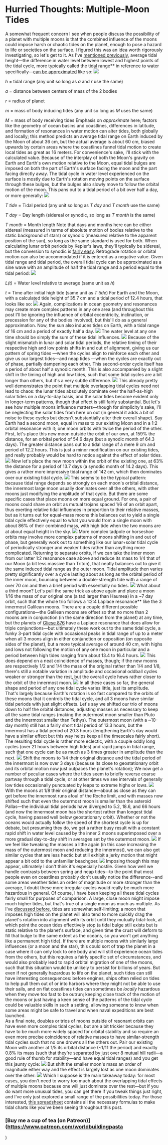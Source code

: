 # Hurried Thoughts: Multiple-Moon Tides

A somewhat frequent concern I see when people discuss the possibility of a planet with multiple moons is that the combined influence of the moons could impose harsh or chaotic tides on the planet, enough to pose a hazard to life or societies on the surface. I figured this was an idea worth rigorously investigating, so let's get to it.
As I've [mentioned previously](https://worldbuildingpasta.blogspot.com/2019/09/an-apple-pie-from-scratch-part-iva.html#tides), average tidal height—the difference in water level between lowest and highest points of the tidal cycle, more typically called the tidal range** in reference to water specifically—[can be approximated](https://www.whoi.edu/cms/files/lecture01_21351.pdf) like so:
[![](https://blogger.googleusercontent.com/img/b/R29vZ2xl/AVvXsEj2AJUGM3uXuUZZWUpVkfw7GKUUg37jL2UWhglaIG2vqbDhSkTfDMtFe1H_SJsuNlVngZWtOUtcs1K3A84SoALK6flYkONHKefN1toA8XLh4276OLOimowYw5d3rKSx2vKL67f_dbUJ3iVKVdM7IySj-jFAd--DPghOaBMXYyy5kasm229XOkmAEl8dKQ/s1600/Screenshot_83.png)](https://blogger.googleusercontent.com/img/b/R29vZ2xl/AVvXsEj2AJUGM3uXuUZZWUpVkfw7GKUUg37jL2UWhglaIG2vqbDhSkTfDMtFe1H_SJsuNlVngZWtOUtcs1K3A84SoALK6flYkONHKefN1toA8XLh4276OLOimowYw5d3rKSx2vKL67f_dbUJ3iVKVdM7IySj-jFAd--DPghOaBMXYyy5kasm229XOkmAEl8dKQ/s131/Screenshot_83.png)

  

*h* = tidal range (any unit so long as  *a* and  *r* use the same)

*a* = distance between centers of mass of the 2 bodies

*r* = radius of planet

*m* = mass of body inducing tides (any unit so long as  *M* uses the same)

*M* = mass of body receiving tides Emphasis on *approximate* here; factors like the geometry of ocean basins and coastlines, differences in latitude, and formation of resonances in water motion can alter tides, both globally and locally; this method predicts an average tidal range on Earth induced by the Moon of about 36 cm, but the actual average is about 60 cm, biased upwards by certain areas where the coastlines funnel tidal motion to create local tides as great as 16 meters. For convenience's sake, I'll stick with the calculated value.
Because of the interplay of both the Moon's gravity on Earth and Earth's own motion relative to the Moon, equal tidal bulges are imposed on both the part of Earth's surface facing the moon and the part facing directly away. The tidal cycle in water level experienced on the surface is mostly due to Earth's rotation moving points on the surface through these bulges, but the bulges also slowly move to follow the orbital motion of the moon. This pans out to a tidal period of a bit over half a day, or more generally:
[![](https://blogger.googleusercontent.com/img/b/R29vZ2xl/AVvXsEjNwc95LhGL0cPE-NGLW8JyBBrVnOOhPf6pNTJYUCzPWBh9wf6sWzRRPeRhGAsvfSJ4EswS5vreU0Tj-OqjIzA2qdelGzDwFQjANN3lrOrBrhDSRHquLsIpiaxi0MtPEpL4ycfj9bLAx3Fms7ukwVyPjWe1pO4VoqlPwCXW4ywKtbZbFt9f_0YID_atZGp0/s1600/Screenshot%202024-03-17%20121040.png)](https://blogger.googleusercontent.com/img/b/R29vZ2xl/AVvXsEjNwc95LhGL0cPE-NGLW8JyBBrVnOOhPf6pNTJYUCzPWBh9wf6sWzRRPeRhGAsvfSJ4EswS5vreU0Tj-OqjIzA2qdelGzDwFQjANN3lrOrBrhDSRHquLsIpiaxi0MtPEpL4ycfj9bLAx3Fms7ukwVyPjWe1pO4VoqlPwCXW4ywKtbZbFt9f_0YID_atZGp0/s161/Screenshot%202024-03-17%20121040.png)

  

*T* *tide* = Tidal period (any unit so long as  *T* *day* and  *T* *month* use the same)

*T* *day* = Day length (sidereal or synodic, so long as  *T* *month* is the same)

*T* *month* = Month length Note that days and months here can be either sidereal (measured in terms of absolute motion of bodies relative to the static background of stars) or synodic (measured relative to the apparent position of the sun), so long as the same standard is used for both. When calculating lunar orbit periods by Kepler's laws, they'll typically be sidereal, but the conversion to synodic is [fairly easy](https://worldbuildingpasta.blogspot.com/2019/09/an-apple-pie-from-scratch-part-iva.html#rotation). Retrograde rotation or orbital motion can also be accommodated if it is entered as a negative value.
Given tidal range and tidal period, the overall tidal cycle can be approximated as a sine wave with an amplitude of half the tidal range and a period equal to the tidal period:
[![](https://blogger.googleusercontent.com/img/b/R29vZ2xl/AVvXsEhuUEwKmIARIq5_-HZ3iWtc_uugF6rnKM6T_iRjqgnixhV-0mk5QeKKWODG8WObDseQj2kZfkiEERou8P2AtnLAWrNCG7xVkFnql_j3b0tp_r-IgDrbmnUxTOGWZNA-_0z9jijUIqw_s3nQWBeLapzWnRU33GBFundKDwHNBLSmKQH_1f6kAsRtix4kEdrB/s320/Screenshot%202024-03-17%20122657.png)](https://blogger.googleusercontent.com/img/b/R29vZ2xl/AVvXsEhuUEwKmIARIq5_-HZ3iWtc_uugF6rnKM6T_iRjqgnixhV-0mk5QeKKWODG8WObDseQj2kZfkiEERou8P2AtnLAWrNCG7xVkFnql_j3b0tp_r-IgDrbmnUxTOGWZNA-_0z9jijUIqw_s3nQWBeLapzWnRU33GBFundKDwHNBLSmKQH_1f6kAsRtix4kEdrB/s323/Screenshot%202024-03-17%20122657.png)

*L(t)* = Water level relative to average (same unit as *h*)

*t* = Time after initial high tide (same unit as  *T* *tide*)
For Earth and the Moon, with a calculated tide height of 35.7 cm and a tidal period of 12.4 hours, that looks like so:
[![](https://blogger.googleusercontent.com/img/b/R29vZ2xl/AVvXsEh-7-BX0XDhnf06_r5Cr3gLTqKV_3QypH-ZaS6WAnfMMehc8AqeFmtVjTU19xs3sNzvbi8sWJrsGYjB0KTyRQe78Izcs_UxVikqMinoCh73lsRXwFKVQuFTbselHZ5fT2ViGjRQVsNA6VYsBU6qD0qKGFzutmMNzguogEVOKgeXyLXiihCrsVWH6wyxZU9_/w640-h308/Untitled.png)](https://blogger.googleusercontent.com/img/b/R29vZ2xl/AVvXsEh-7-BX0XDhnf06_r5Cr3gLTqKV_3QypH-ZaS6WAnfMMehc8AqeFmtVjTU19xs3sNzvbi8sWJrsGYjB0KTyRQe78Izcs_UxVikqMinoCh73lsRXwFKVQuFTbselHZ5fT2ViGjRQVsNA6VYsBU6qD0qKGFzutmMNzguogEVOKgeXyLXiihCrsVWH6wyxZU9_/s1353/Untitled.png)
Again, complications in ocean geometry and resonances may create more complex patterns in any one area (and throughout this post I'll be ignoring the influence of orbital eccentricity, inclination, or precession for any of the bodies involved), but this'll do as a general approximation.
Now, the sun also induces tides on Earth, with a tidal range of 16 cm and a period of exactly half a day.
[![](https://blogger.googleusercontent.com/img/b/R29vZ2xl/AVvXsEiSlEDNs1R-IVJv-dNc_es_9hVz3kf2hxdZgPs-Z9WftTEVqxofi0J0Po9AcmYFZ6jF3Ng6SbnRjY9yWn4ceHdB7JByZ3lrcww2KS4mNoArMvSNGxT4NeEbJlTLKt0EhjOMDorznt_XxYzlz_uMjF_hxAXapiIEvzBV-FVBcKxiCN-9sVxPkqrCk9lYCm5P/w640-h308/Untitled.png)](https://blogger.googleusercontent.com/img/b/R29vZ2xl/AVvXsEiSlEDNs1R-IVJv-dNc_es_9hVz3kf2hxdZgPs-Z9WftTEVqxofi0J0Po9AcmYFZ6jF3Ng6SbnRjY9yWn4ceHdB7JByZ3lrcww2KS4mNoArMvSNGxT4NeEbJlTLKt0EhjOMDorznt_XxYzlz_uMjF_hxAXapiIEvzBV-FVBcKxiCN-9sVxPkqrCk9lYCm5P/s1353/Untitled.png)
The water level at any one time should be simply the sum of these tidal influences.
[![](https://blogger.googleusercontent.com/img/b/R29vZ2xl/AVvXsEim6Z_QOxQw1ynF_DUNsWpcylUjR5DgPGaXXynXcZct_5otrmgU1ONGg7NOL8nubRP6aUYIcFjcypS8MiL2fapDZJhh48qaCNhXZFBlirjxBxIQq5ucYz5IGlh5rmpLr9RxPhEp52VThqXV2hvHGtZqTaAlVnxnBkEIeqzrGADYuHBAc1hDfb03BtCShsBN/w640-h308/Untitled.png)](https://blogger.googleusercontent.com/img/b/R29vZ2xl/AVvXsEim6Z_QOxQw1ynF_DUNsWpcylUjR5DgPGaXXynXcZct_5otrmgU1ONGg7NOL8nubRP6aUYIcFjcypS8MiL2fapDZJhh48qaCNhXZFBlirjxBxIQq5ucYz5IGlh5rmpLr9RxPhEp52VThqXV2hvHGtZqTaAlVnxnBkEIeqzrGADYuHBAc1hDfb03BtCShsBN/s1353/Untitled.png)
Because of the slight mismatch in lunar and solar tidal periods, the relative timing of their respective high and low points shifts in and out of alignment, giving us our pattern of spring tides —when the cycles align to reinforce each other and give us our largest tides—and neap tides —when the cycles are exactly out of phase, partially dampening each other. This second-order cycle itself has a period of about half a synodic month. This is also accompanied by a slight shift in the timing of high and low tides, such that some tidal cycles are a bit longer than others, but it's a very subtle difference.
[![](https://blogger.googleusercontent.com/img/b/R29vZ2xl/AVvXsEj-DckGxqsUIQe-oBWLxCUqogpzDWuriRKrWpXmJagMCXnO0rnNX5j8DGbsibtlfHTYRyg2HhyphenhyphentNX-qTgUEb2VuMxunZRaUl_O1T3TC3bnq98YwMOj1ybGvTW3B1pO-NNZSC5q5CfDvuY7mdHa5lhtfuuA4utD0fCTzBzvnr5lGo8g-G4KlXJgr0naTGkh-/w640-h292/Untitled.png)](https://blogger.googleusercontent.com/img/b/R29vZ2xl/AVvXsEj-DckGxqsUIQe-oBWLxCUqogpzDWuriRKrWpXmJagMCXnO0rnNX5j8DGbsibtlfHTYRyg2HhyphenhyphentNX-qTgUEb2VuMxunZRaUl_O1T3TC3bnq98YwMOj1ybGvTW3B1pO-NNZSC5q5CfDvuY7mdHa5lhtfuuA4utD0fCTzBzvnr5lGo8g-G4KlXJgr0naTGkh-/s973/Untitled.png)
This already pretty well demonstrates the point that multiple overlapping tidal cycles need not lead to chaos: the lunar tides absolutely dominate over the half-as-high solar tides on a day-to-day basis, and the solar tides become evident only in longer-term patterns, though that effect is still fairly substantial. But let's see how multiple moons influence matters—though for simplicity's sake, I'll be neglecting the solar tides from here on out (in general it adds a bit of noise to these cycles but doesn't substantially alter their overall shape).
Say Earth had a second moon, equal in mass to our existing Moon and in a 1:2 orbital resonance with it; one moon orbits with twice the period of the other. First, let's place this new moon outside the orbit of our own, at 159% the distance, for an orbital period of 54.6 days (but a synodic month of 64.3 days). The greater distance pans out to a tidal range of a mere 9 cm and period of 12.2 hours. This is just a minor modification on our existing tides, and really probably would be hard to notice against the effect of solar tides.
[![](https://blogger.googleusercontent.com/img/b/R29vZ2xl/AVvXsEizvIOVjDju8lhgu52gPOCODletbtTZfY4LPchuv6E63bF9UowGDVXdYTEv-tcOTrL2BE0ef55lAgnt-ekJLTV-zGa8auzJUv-YlI-O_8f5PUeq4eDsqMt9ZWcTqBs13Kg0tlONt4sSO61cWWKAJzbiHTUqC3ZC_xSSPhLeq_Y7pS7uzD-kN_ST4MvJaIyb/w640-h250/Untitled.png)](https://blogger.googleusercontent.com/img/b/R29vZ2xl/AVvXsEizvIOVjDju8lhgu52gPOCODletbtTZfY4LPchuv6E63bF9UowGDVXdYTEv-tcOTrL2BE0ef55lAgnt-ekJLTV-zGa8auzJUv-YlI-O_8f5PUeq4eDsqMt9ZWcTqBs13Kg0tlONt4sSO61cWWKAJzbiHTUqC3ZC_xSSPhLeq_Y7pS7uzD-kN_ST4MvJaIyb/s1786/Untitled.png)
Now let's place the new moon within the orbit of the existing one, at 63% the distance for a period of 13.7 days (a synodic month of 14.2 days). This gives a rather more impressive tidal range of 142 cm, which then dominates over our existing tidal cycle.
[![](https://blogger.googleusercontent.com/img/b/R29vZ2xl/AVvXsEg5wGWUxE1Doh7zsgsGJ1pk3sZQTEj6ZFfmcwQqipXjnCm0arkG91rOHl4e4ATxgt4v5x7PorQA_WK5G5G8Gi15v4AfOTKIi2BDtu5WPnml3iwAj2oPOwmbtLtQegwhrWeI8tVKIkWh9jtivAaXNo4lKSnCc3nSLVT1NXvS-mtZI5xiBubWaLuBNkHbKtdb/w640-h250/Untitled.png)](https://blogger.googleusercontent.com/img/b/R29vZ2xl/AVvXsEg5wGWUxE1Doh7zsgsGJ1pk3sZQTEj6ZFfmcwQqipXjnCm0arkG91rOHl4e4ATxgt4v5x7PorQA_WK5G5G8Gi15v4AfOTKIi2BDtu5WPnml3iwAj2oPOwmbtLtQegwhrWeI8tVKIkWh9jtivAaXNo4lKSnCc3nSLVT1NXvS-mtZI5xiBubWaLuBNkHbKtdb/s1786/Untitled.png)
This seems to be the typical pattern: because tidal range depends so strongly on each moon's orbital distance, the innermost large moon usually dominates over all the others, with other moons just modifying the amplitude of that cycle.
But there are some specific cases that place moons on more equal ground. For one, a pair of moons could share an orbit as mutual trojans spaced 1/6 of an orbit apart, thus exerting relative tidal influences in proportion to their relative masses, but as it turns out for equal-mass moons this balances out to yield a single tidal cycle effectively equal to what you would from a single moon with about 86% of their combined mass, with high tide when the two moons are at about equal height in the sky.
[![](https://blogger.googleusercontent.com/img/b/R29vZ2xl/AVvXsEgb8lWpWuOLDnpMJlGqZVrboTdsVVF9dcWySCzDoaMlJE2_-84ag_8eDxhxVPwySjeh4lW4ApAbQJfQt3ZW8SisnoYScogFbOXVffWI7wFO32L0hcPs8Sa0IkAcvYd5ezQsmeayCX4uauLCZyrd6mCdqf6BWe3ghZGagMIIcfUlv6Zc3R840v_XbuwKNhSW/w640-h236/trojantide.png)](https://blogger.googleusercontent.com/img/b/R29vZ2xl/AVvXsEgb8lWpWuOLDnpMJlGqZVrboTdsVVF9dcWySCzDoaMlJE2_-84ag_8eDxhxVPwySjeh4lW4ApAbQJfQt3ZW8SisnoYScogFbOXVffWI7wFO32L0hcPs8Sa0IkAcvYd5ezQsmeayCX4uauLCZyrd6mCdqf6BWe3ghZGagMIIcfUlv6Zc3R840v_XbuwKNhSW/s1815/trojantide.png)
More complex tadpole or horseshoe orbits may involve more complex patterns of moons shifting in and out of phase, but generally work out to something like our lunar+solar tidal cycle of periodically stronger and weaker tides rather than anything more complicated.
Returning to separate orbits, if we can take the inner moon from our latter 1:2 resonance case above and reduce its mass to 1/4 that of our Moon (a bit less massive than Triton), that neatly balances out to give it the same induced tidal range as the outer moon. Tidal amplitude then varies pretty significantly over a cycle lasting about as long as the orbital period of the inner moon, bouncing between a double-strength tide with a range of over 70 cm and then a brief period with essentially no tides.
[![](https://blogger.googleusercontent.com/img/b/R29vZ2xl/AVvXsEjME2rSPipYu6WbalxiQeEIB5CllJKPITgIBKtSqgTv7vkqaxVSSuiHLDhn7-VQCb0q8JpMoPcpuAfzXGZNY2SrDm_NOSo8vqtAu9NB2lmBzMChI_zVi3WEyZgLCN1p2NYApNxE5hSf5CrLgJvw98LkWdSK3S-1FaLX4CSvDuVbzZL4haLHksbAI8t96yUu/w640-h250/Untitled.png)](https://blogger.googleusercontent.com/img/b/R29vZ2xl/AVvXsEjME2rSPipYu6WbalxiQeEIB5CllJKPITgIBKtSqgTv7vkqaxVSSuiHLDhn7-VQCb0q8JpMoPcpuAfzXGZNY2SrDm_NOSo8vqtAu9NB2lmBzMChI_zVi3WEyZgLCN1p2NYApNxE5hSf5CrLgJvw98LkWdSK3S-1FaLX4CSvDuVbzZL4haLHksbAI8t96yUu/s1786/Untitled.png)
What about a third moon? Let's pull the same trick as above again and place a moon 1/16 the mass of our original one (a tad larger than Haumea) in a ~7 day orbit, such that the whole trio follows a 1:2:4 Laplace resonance** like the 3 innermost Galilean moons. There are a couple different possible configurations—the Galilean moons are offset so that no more than 2 moons are in conjunction (in the same direction from the planet) at any time, but the planets of [Gliese 876](https://en.wikipedia.org/wiki/Gliese_876) have a Laplace resonance that does allow for triple conjunctions—but ultimately these work out to the same tidal cycle, a funky 3-part tidal cycle with occasional peaks in tidal range of up to a meter when all 3 moons align in either conjunction or opposition (on opposite sides of the planet), but a more typical average of around 40 cm, with highs and lows not following the motion of any one moon in particular and a period between high tides ranging from about 13.4 to 16.4 hours.
[![](https://blogger.googleusercontent.com/img/b/R29vZ2xl/AVvXsEjdcIZSUTbJsGfCz0NOuT5_493C5NIZyZ4LPBBeS0Iq2m4Cm4p9CCO3wSMhl4I_WnvYFw9lq7ic_tWoalPoSJNRHMFK6eTWushGldtJoepXlJwRjqK4TqvZ3lqnD3FuVbYSoGZWcEVG_AYsXFX80zlh3V2kpF725xtuZx787Ef9xnTYdScJ2SaS4SFvnukl/w640-h250/Untitled.png)](https://blogger.googleusercontent.com/img/b/R29vZ2xl/AVvXsEjdcIZSUTbJsGfCz0NOuT5_493C5NIZyZ4LPBBeS0Iq2m4Cm4p9CCO3wSMhl4I_WnvYFw9lq7ic_tWoalPoSJNRHMFK6eTWushGldtJoepXlJwRjqK4TqvZ3lqnD3FuVbYSoGZWcEVG_AYsXFX80zlh3V2kpF725xtuZx787Ef9xnTYdScJ2SaS4SFvnukl/s1786/Untitled.png)
This does depend on a neat coincidence of masses, though; if the new moons are respectively 1/2 and 1/4 the mass of the original rather than 1/4 and 1/8, there's still a notable variation in amplitude and occasional oddball cycles weaker or stronger than the rest, but the overall cycle hews rather closer to the orbit of the innermost moon.
[![](https://blogger.googleusercontent.com/img/b/R29vZ2xl/AVvXsEjoVDpWcFsPfupVsEa3jccFaBuyGgfAsKnUE1RtS0Pn6H0j8wD69jA7LbPRxPIXRdFT-9YpKI9Tfco8OnU-YXLqCRVLckX8ID_yShtAhlXDvUPKuVbRs8axxggmZqI499rYc_91d0DKAwnZ_3E143NnkVI4-TmyRHxYySut9UfJzRSPmt9iZR9KzemiEHML/w640-h248/moons.png)](https://blogger.googleusercontent.com/img/b/R29vZ2xl/AVvXsEjoVDpWcFsPfupVsEa3jccFaBuyGgfAsKnUE1RtS0Pn6H0j8wD69jA7LbPRxPIXRdFT-9YpKI9Tfco8OnU-YXLqCRVLckX8ID_yShtAhlXDvUPKuVbRs8axxggmZqI499rYc_91d0DKAwnZ_3E143NnkVI4-TmyRHxYySut9UfJzRSPmt9iZR9KzemiEHML/s1744/moons.png)
In all these cases so far, the general shape and period of any one tidal cycle varies little, just its amplitude. That's largely because Earth's rotation is so fast compared to the orbits of these moons that it controls the tidal cycle, and all 3 moons have similar tidal periods with just slight offsets.
Let's say we shifted our trio of moons down to half the orbital distances, adjusting masses as necessary to keep all the same tidal ranges (making the outermost moon smaller than Pluto and the innermost smaller than Tethys). The outermost moon (with a ~10-day month) still has a fairly short tidal period of 13.3 hours, but the innermost has a tidal period of 20.3 hours (lengthening Earth's day would have a similar effect but this way helps keep all the timescales fairly short). The resulting tidal cycle is rather more eclectic, with a couple oddly long cycles (over 21 hours between high tides) and rapid jumps in tidal range, such that one cycle can be as much as 3 times greater in amplitude than the next.
[![](https://blogger.googleusercontent.com/img/b/R29vZ2xl/AVvXsEiDslkrkzvnxjziexb3bljNPpAzBmNOfXTQftRY7n3KO6GqwOurmQEwVtdlz_oAeO5c7qHjniaZqp8UHvmEDEfkN3M_rzEVTMEdrtBpdXZMRetkyZQH56oD59RMmuuMy5VYNx8Vc4S5BlV-9ab8O4IeCjnmz-nu7JOiv2ZRE3KuwOBSu-93HkvdQE6Ow_Bj/w640-h248/moons.png)](https://blogger.googleusercontent.com/img/b/R29vZ2xl/AVvXsEiDslkrkzvnxjziexb3bljNPpAzBmNOfXTQftRY7n3KO6GqwOurmQEwVtdlz_oAeO5c7qHjniaZqp8UHvmEDEfkN3M_rzEVTMEdrtBpdXZMRetkyZQH56oD59RMmuuMy5VYNx8Vc4S5BlV-9ab8O4IeCjnmz-nu7JOiv2ZRE3KuwOBSu-93HkvdQE6Ow_Bj/s1744/moons.png)
Shift the moons to 1/4 their original distance and the tidal period of the innermost is now over 3 days (because its close to geostationary orbit and its orbital motion now just outpaces the planet's rotation); We now get a number of peculiar cases where the tides seem to briefly reverse coarse partway through a tidal cycle, or at other times we see intervals of generally low tides occasionally punctuated by leaps to extreme highs or lows.
[![](https://blogger.googleusercontent.com/img/b/R29vZ2xl/AVvXsEgtOHJz9ZWSPJtc5mvafxp5VgkZn_Aqge65QxVpVzKs-cQyiA4RVLjblg1GvXoS4woeqdu-per0HpwDBMytCZvI6Uv9tWNnMLQDIKJLcXpS5uTyu4xWBN0QSE4fGcm5r6wYeyMHhlt4s1liroLwmfAQu93L4dQutQzUi09ZTcASf1Huv-BH1ae_I3jTiCzW/w640-h248/moons.png)](https://blogger.googleusercontent.com/img/b/R29vZ2xl/AVvXsEgtOHJz9ZWSPJtc5mvafxp5VgkZn_Aqge65QxVpVzKs-cQyiA4RVLjblg1GvXoS4woeqdu-per0HpwDBMytCZvI6Uv9tWNnMLQDIKJLcXpS5uTyu4xWBN0QSE4fGcm5r6wYeyMHhlt4s1liroLwmfAQu93L4dQutQzUi09ZTcASf1Huv-BH1ae_I3jTiCzW/s1744/moons.png)
With the moons at 1/8 their original distance—about as close as they can get before the innermost runs afoul of the Roche limit, and with masses now shifted such that even the outermost moon is smaller than the asteroid Pallas—the individual tidal periods have diverged to 5.2, 18.6, and 66 hours (and now the innermost moon has the shortest rather than longest tidal cycle, having passed well below geostationary orbit). Whether or not the oceans would actually follow the speed of the shortest cycle is up for debate, but presuming they do, we get a rather busy result with a constant rapid shift in water level caused by the inner 2 moons superimposed over a more gradual day-to-day shift in averages set by the outermost moon.
[![](https://blogger.googleusercontent.com/img/b/R29vZ2xl/AVvXsEgD2inTe7Mbx-UDghzUqVm3p4Lgj_o0vElvYKFn4hW9AIaupRpA2tMs4emFkzIcZc-tnPyQce7oDmCubT3tjoeL8LtHvAx7lonV7RX7C1LHm810kMwfV8448HCEQJPMLnOi0eZCW2f5MdkG88utg9Aw2vtG-wUr4KKXMy07_T2SzbfkDgVzG3yQbEhjoeNo/w640-h248/moons.png)](https://blogger.googleusercontent.com/img/b/R29vZ2xl/AVvXsEgD2inTe7Mbx-UDghzUqVm3p4Lgj_o0vElvYKFn4hW9AIaupRpA2tMs4emFkzIcZc-tnPyQce7oDmCubT3tjoeL8LtHvAx7lonV7RX7C1LHm810kMwfV8448HCEQJPMLnOi0eZCW2f5MdkG88utg9Aw2vtG-wUr4KKXMy07_T2SzbfkDgVzG3yQbEhjoeNo/s1744/moons.png)
If we feel like tweaking the masses a little again (in this case increasing the mass of the outermost moon and reducing the innermost), we can also get similar cycles that are less hectic but still exhibit a jerky motion that might appear a bit odd to the unfamiliar beachgoer.
[![](https://blogger.googleusercontent.com/img/b/R29vZ2xl/AVvXsEhZpc-CWtPXCv8RRxuPiupqBUV-3FUZnB_d8xJMpAHeG5s6hjLP-4_7sfiFsdBYjbkHkQ6tXdRo9a4f94IUyc23Lpc7nl3o2vKTiJyAQPcVZ1T3WIkFBWSLrk-3NTAECGN-LfEQOX-P70cAmoX3OTqRvpV5ycUEUWkSNL3NVihAqy0apKBZDEQv-l9LRpI7/w640-h248/moons.png)](https://blogger.googleusercontent.com/img/b/R29vZ2xl/AVvXsEhZpc-CWtPXCv8RRxuPiupqBUV-3FUZnB_d8xJMpAHeG5s6hjLP-4_7sfiFsdBYjbkHkQ6tXdRo9a4f94IUyc23Lpc7nl3o2vKTiJyAQPcVZ1T3WIkFBWSLrk-3NTAECGN-LfEQOX-P70cAmoX3OTqRvpV5ycUEUWkSNL3NVihAqy0apKBZDEQv-l9LRpI7/s1744/moons.png)
Imposing though this may appear, ultimately I don't think it's especially hostile. Given how well we handle contrasts between spring and neap tides--to the point that most people even on coastlines probably don't usually notice the difference--and some areas weather tides an order of magnitude or more stronger than the average, I doubt these more irregular cycles would really be much more hazardous in general. Of course, I have been keeping all these tidal cycles fairly small for purposes of comparison. A large, close moon might impose much higher tides, but that's true of a single moon as much as multiple. As I've [discussed before](https://worldbuildingpasta.blogspot.com/2019/09/an-apple-pie-from-scratch-part-iva.html#tidallocking), tides are somewhat self-limiting; a moon that imposes high tides on the planet will also tend to more quickly drag the planet's rotation into alignment with its orbit until they mutually tidal-lock, at which point the ocean tides effectively stop (a tidal bulge still exists but is static relative to the planet's surface, and given time the crust will deform to fill that bulge to the same extent as the oceans, so you won't get anything like a permanent high tide). If there are multiple moons with similarly large influences (or a moon and the star), this could sort of trap the planet in a case where it can only lock to one body and will still experience ocean tides from the others, but this requires a fairly specific set of circumstances, and would also probably lead to rapid orbital migration of one of the moons, such that this situation would be unlikely to persist for billions of years.
But even if not generally hazardous to life on the planet, such tides can still have interesting consequences: before engines, ships often relied on tides to help pull them out of or into harbors where they might not be able to use their sails, and on flat coastlines tides can sometimes be *locally* hazardous when they move too fast to be outrun; keeping close track of the motion of the moons or just having a keen sense of the patterns of the tidal cycle could be valuable skills in such a setting, allowing someone to know when some areas might be safe to travel and when naval expeditions are best launched.  
As a final note, doubles or trios of moons outside of resonant orbits can have even more complex tidal cycles, but are a bit trickier because they have to be much more widely spaced for orbital stability and so require an even more precise coincidence of relative masses to have similar-strength tidal cycles such that no one drowns all the others out. Pair our existing Moon with another at 1/5 its orbital distance (~1/11 the period) and exactly 0.8% its mass (such that they're separated by just over 8 mutual hill radii—a good rule of thumb for stability—and have equal tidal ranges) and you get this jaunty cycle:
[![](https://blogger.googleusercontent.com/img/b/R29vZ2xl/AVvXsEiKCTDamtGCxQ7Wkne2t3AXKCAqm9-aOKGK3DJ3iPZXhEUxX_D10ZvURl9EYctIuM6zPMEjqH60xpHGhYFT709zmXNURPJIZohOmyO-qNX_CHtCiq7h43mW4LFWU1uHEuDklu0X2qCE_M4Irui3RX6XCTqNDVTcdp4cVb904-i_zZuM-LcwLS4cYSvlxc4M/w640-h246/Untitled.png)](https://blogger.googleusercontent.com/img/b/R29vZ2xl/AVvXsEiKCTDamtGCxQ7Wkne2t3AXKCAqm9-aOKGK3DJ3iPZXhEUxX_D10ZvURl9EYctIuM6zPMEjqH60xpHGhYFT709zmXNURPJIZohOmyO-qNX_CHtCiq7h43mW4LFWU1uHEuDklu0X2qCE_M4Irui3RX6XCTqNDVTcdp4cVb904-i_zZuM-LcwLS4cYSvlxc4M/s1808/Untitled.png)
But shift the smaller moon's mass an order of magnitude either way and the effect is largely lost as one moon dominates over the other:
[![](https://blogger.googleusercontent.com/img/b/R29vZ2xl/AVvXsEgTBejKNG-Ej1LQQdWmozgynAqLvMn6ErFZ782pQvXyUnBV6uBybUlhsDImO-A3ACTvkUBzzp3W9altTLHqaVSBSJfaLjg8FK8xJ6Ivr2HZSRsByGqgrVjhqIHr3jks54JjUDBT0oLUfqPeYYKlMLLkgbzwOkuUGfjPML4MYFRsZSa1J1nzscKAxbjnvaW2/w640-h246/Untitled.png)](https://blogger.googleusercontent.com/img/b/R29vZ2xl/AVvXsEgTBejKNG-Ej1LQQdWmozgynAqLvMn6ErFZ782pQvXyUnBV6uBybUlhsDImO-A3ACTvkUBzzp3W9altTLHqaVSBSJfaLjg8FK8xJ6Ivr2HZSRsByGqgrVjhqIHr3jks54JjUDBT0oLUfqPeYYKlMLLkgbzwOkuUGfjPML4MYFRsZSa1J1nzscKAxbjnvaW2/s1808/Untitled.png)
Which I suppose is the main takeaway today: for most cases, you don't need to worry too much about the overlapping tidal effects of multiple moons because one will just dominate over the rest—but if you do want more unusual tides, you can get there if you tweak things just right, and I've only just explored a small range of the possibilities today.
For those interested, [this spreadsheet](https://www.dropbox.com/scl/fi/ae8fpmd7ac3yr7x9swxs9/Tidepasta.xlsx?rlkey=l9cp3304glamgnbk36zzj33dn&dl=0) contains all the necessary formulas to make tidal charts like you've been seeing throughout this post.  
### [Buy me a cup of tea (on Patreon)](https://www.patreon.com/worldbuildingpasta

)
